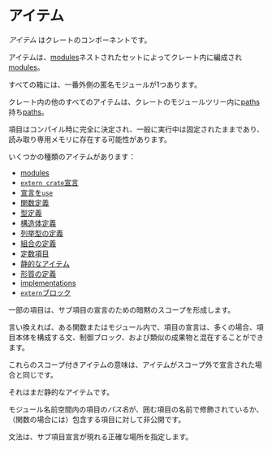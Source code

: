 # <!--Items--> アイテム

<!--An  _item_  is a component of a crate.-->
 _アイテム_ はクレートのコンポーネントです。
<!--Items are organized within a crate by a nested set of [modules].-->
アイテムは、[modules]ネストされたセットによってクレート内に編成され[modules]。
<!--Every crate has a single "outermost"anonymous module;-->
すべての箱には、一番外側の匿名モジュールが1つあります。
<!--all further items within the crate have [paths] within the module tree of the crate.-->
クレート内の他のすべてのアイテムは、クレートのモジュールツリー内に[paths]持ち[paths]。

<!--[modules]: items/modules.html
 [paths]: paths.html
-->
[modules]: items/modules.html
 [paths]: paths.html


<!--Items are entirely determined at compile-time, generally remain fixed during execution, and may reside in read-only memory.-->
項目はコンパイル時に完全に決定され、一般に実行中は固定されたままであり、読み取り専用メモリに存在する可能性があります。

<!--There are several kinds of items:-->
いくつかの種類のアイテムがあります：

* [modules](items/modules.html)
* <!--[`extern crate` declarations](items/extern-crates.html)-->
   [`extern crate`宣言](items/extern-crates.html)
* <!--[`use` declarations](items/use-declarations.html)-->
   [宣言を`use`](items/use-declarations.html)
* <!--[function definitions](items/functions.html)-->
   [関数定義](items/functions.html)
* <!--[type definitions](items/type-aliases.html)-->
   [型定義](items/type-aliases.html)
* <!--[struct definitions](items/structs.html)-->
   [構造体定義](items/structs.html)
* <!--[enumeration definitions](items/enumerations.html)-->
   [列挙型の定義](items/enumerations.html)
* <!--[union definitions](items/unions.html)-->
   [組合の定義](items/unions.html)
* <!--[constant items](items/constant-items.html)-->
   [定数項目](items/constant-items.html)
* <!--[static items](items/static-items.html)-->
   [静的なアイテム](items/static-items.html)
* <!--[trait definitions](items/traits.html)-->
   [形質の定義](items/traits.html)
* [implementations](items/implementations.html)
* <!--[`extern` blocks](items/external-blocks.html)-->
   [`extern`ブロック](items/external-blocks.html)

<!--Some items form an implicit scope for the declaration of sub-items.-->
一部の項目は、サブ項目の宣言のための暗黙のスコープを形成します。
<!--In other words, within a function or module, declarations of items can (in many cases) be mixed with the statements, control blocks, and similar artifacts that otherwise compose the item body.-->
言い換えれば、ある関数またはモジュール内で、項目の宣言は、多くの場合、項目本体を構成する文、制御ブロック、および類似の成果物と混在することができます。
<!--The meaning of these scoped items is the same as if the item was declared outside the scope &mdash;-->
これらのスコープ付きアイテムの意味は、アイテムがスコープ外で宣言された場合と同じです。
<!--it is still a static item &mdash;-->
それはまだ静的なアイテムです。
<!--except that the item's *path name* within the module namespace is qualified by the name of the enclosing item, or is private to the enclosing item (in the case of functions).-->
モジュール名前空間内の項目の*パス名*が、囲む項目の名前で修飾されているか、（関数の場合には）包含する項目に対して非公開です。
<!--The grammar specifies the exact locations in which sub-item declarations may appear.-->
文法は、サブ項目宣言が現れる正確な場所を指定します。
